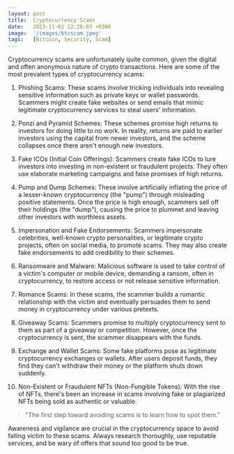 ```yaml
---
layout: post
title:  Cryptocurrency Scams
date:   2023-11-02 12:28:03 +0300
image:  '/images/btcscam.jpeg'
tags:   [Bitcoin, Security, Scam]
---
```

Cryptocurrency scams are unfortunately quite common, given the digital and often anonymous nature of crypto transactions. Here are some of the most prevalent types of cryptocurrency scams:


1. Phishing Scams: These scams involve tricking individuals into revealing sensitive information such as private keys or wallet passwords. Scammers might create fake websites or send emails that mimic legitimate cryptocurrency services to steal users' information.

2. Ponzi and Pyramid Schemes: These schemes promise high returns to investors for doing little to no work. In reality, returns are paid to earlier investors using the capital from newer investors, and the scheme collapses once there aren't enough new investors.

3. Fake ICOs (Initial Coin Offerings): Scammers create fake ICOs to lure investors into investing in non-existent or fraudulent projects. They often use elaborate marketing campaigns and false promises of high returns.

4. Pump and Dump Schemes: These involve artificially inflating the price of a lesser-known cryptocurrency (the "pump") through misleading positive statements. Once the price is high enough, scammers sell off their holdings (the "dump"), causing the price to plummet and leaving other investors with worthless assets.

5. Impersonation and Fake Endorsements: Scammers impersonate celebrities, well-known crypto personalities, or legitimate crypto projects, often on social media, to promote scams. They may also create fake endorsements to add credibility to their schemes.

6. Ransomware and Malware: Malicious software is used to take control of a victim's computer or mobile device, demanding a ransom, often in cryptocurrency, to restore access or not release sensitive information.

7. Romance Scams: In these scams, the scammer builds a romantic relationship with the victim and eventually persuades them to send money in cryptocurrency under various pretexts.

8. Giveaway Scams: Scammers promise to multiply cryptocurrency sent to them as part of a giveaway or competition. However, once the cryptocurrency is sent, the scammer disappears with the funds.

9. Exchange and Wallet Scams: Some fake platforms pose as legitimate cryptocurrency exchanges or wallets. After users deposit funds, they find they can't withdraw their money or the platform shuts down suddenly.

10. Non-Existent or Fraudulent NFTs (Non-Fungible Tokens): With the rise of NFTs, there's been an increase in scams involving fake or plagiarized NFTs being sold as authentic or valuable.

> "The first step toward avoiding scams is to learn how to spot them."

Awareness and vigilance are crucial in the cryptocurrency space to avoid falling victim to these scams. Always research thoroughly, use reputable services, and be wary of offers that sound too good to be true.
